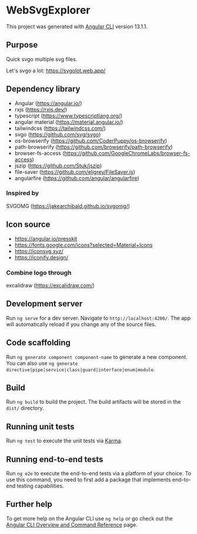 # WebSvgExplorer

This project was generated with [Angular CLI](https://github.com/angular/angular-cli) version 13.1.1.

## Purpose

Quick svgo multiple svg files.

Let's svgo a lot: <https://svgolot.web.app/>

## Dependency library

- Angular (<https://angular.io/>)
- rxjs (<https://rxjs.dev/>)
- typescript (<https://www.typescriptlang.org/>)
- angular material (<https://material.angular.io/>)
- tailwindcss (<https://tailwindcss.com/>)
- svgo (<https://github.com/svg/svgo>)
- os-browserify (<https://github.com/CoderPuppy/os-browserify>)
- path-browserify (<https://github.com/browserify/path-browserify>)
- browser-fs-access (<https://github.com/GoogleChromeLabs/browser-fs-access>)
- jszip (<https://github.com/Stuk/jszip>)
- file-saver (<https://github.com/eligrey/FileSaver.js>)
- angularfire (<https://github.com/angular/angularfire>)

### Inspired by

SVGOMG (<https://jakearchibald.github.io/svgomg/>)

## Icon source

- https://angular.io/presskit
- https://fonts.google.com/icons?selected=Material+Icons
- https://iconsvg.xyz/
- https://iconify.design/

### Combine logo through

excalidraw (https://excalidraw.com/)

## Development server

Run `ng serve` for a dev server. Navigate to `http://localhost:4200/`. The app will automatically reload if you change any of the source files.

## Code scaffolding

Run `ng generate component component-name` to generate a new component. You can also use `ng generate directive|pipe|service|class|guard|interface|enum|module`.

## Build

Run `ng build` to build the project. The build artifacts will be stored in the `dist/` directory.

## Running unit tests

Run `ng test` to execute the unit tests via [Karma](https://karma-runner.github.io).

## Running end-to-end tests

Run `ng e2e` to execute the end-to-end tests via a platform of your choice. To use this command, you need to first add a package that implements end-to-end testing capabilities.

## Further help

To get more help on the Angular CLI use `ng help` or go check out the [Angular CLI Overview and Command Reference](https://angular.io/cli) page.

